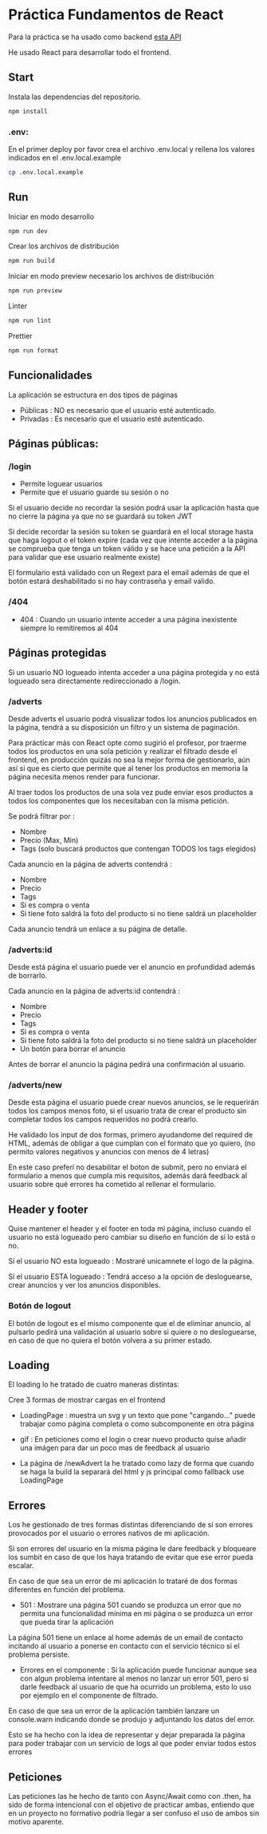 # Práctica Fundamentos de React

Para la práctica se ha usado como backend [esta API](https://github.com/davidjj76/nodepop-api)

He usado React para desarrollar todo el frontend.

## Start

Instala las dependencias del repositorio.

```sh
npm install
```

### .env:

En el primer deploy por favor crea el archivo .env.local y rellena los valores indicados en el .env.local.example

```sh
cp .env.local.example
```

## Run

Iniciar en modo desarrollo

```sh
npm run dev
```

Crear los archivos de distribución

```sh
npm run build
```

Iniciar en modo preview necesario los archivos de distribución

```sh
npm run preview
```

Linter

```sh
npm run lint
```

Prettier

```sh
npm run format
```

## Funcionalidades

La aplicación se estructura en dos tipos de páginas

- Públicas : NO es necesario que el usuario esté autenticado.
- Privadas : Es necesario que el usuario esté autenticado.

## Páginas públicas:

### /login

- Permite loguear usuarios
- Permite que el usuario guarde su sesión o no

Si el usuario decide no recordar la sesión podrá usar la aplicación hasta que no cierre la página ya que no se guardará su token JWT

Si decide recordar la sesión su token se guardará en el local storage hasta que haga logout o el token expire (cada vez que intente acceder a la página se comprueba que tenga un token válido y se hace una petición a la API para validar que ese usuario realmente existe)

El formulario está validado con un Regext para el email además de que el botón estará deshabilitado si no hay contraseña y email valido.

### /404

- 404 : Cuando un usuario intente acceder a una página inexistente siempre lo remitiremos al 404

## Páginas protegidas

Si un usuario NO logueado intenta acceder a una página protegida y no está logueado sera directamente redireccionado a /login.

### /adverts

Desde adverts el usuario podrá visualizar todos los anuncios publicados en la página, tendrá a su disposición un filtro y un sistema de paginación.

Para prácticar más con React opte como sugirió el profesor, por traerme todos los productos en una sola petición y realizar el filtrado desde el frontend, en producción quizás no sea la mejor forma de gestionarlo, aún así si que es cierto que permite que al tener los productos en memoria la página necesita menos render para funcionar.

Al traer todos los productos de una sola vez pude enviar esos productos a todos los componentes que los necesitaban con la misma petición.

Se podrá filtrar por :

- Nombre
- Precio (Max, Min)
- Tags (solo buscará productos que contengan TODOS los tags elegidos)

Cada anuncio en la página de adverts contendrá :

- Nombre
- Precio
- Tags
- Si es compra o venta
- Si tiene foto saldrá la foto del producto si no tiene saldrá un placeholder

Cada anuncio tendrá un enlace a su página de detalle.

### /adverts:id

Desde está página el usuario puede ver el anuncio en profundidad además de borrarlo.

Cada anuncio en la página de adverts:id contendrá :

- Nombre
- Precio
- Tags
- Si es compra o venta
- Si tiene foto saldrá la foto del producto si no tiene saldrá un placeholder
- Un botón para borrar el anuncio

Antes de borrar el anuncio la página pedirá una confirmación al usuario.

### /adverts/new

Desde esta página el usuario puede crear nuevos anuncios, se le requerirán todos los campos menos foto, si el usuario trata de crear el producto sin completar todos los campos requeridos no podrá crearlo.

He validado los input de dos formas, primero ayudandome del required de HTML, además de obligar a que cumplan con el formato que yo quiero, (no permito valores negativos y anuncios con menos de 4 letras)

En este caso preferí no desabilitar el boton de submit, pero no enviará el formulario a menos que cumpla mis requisitos, además dará feedback al usuario sobre qué errores ha cometido al rellenar el formulario.

## Header y footer

Quise mantener el header y el footer en toda mi página, incluso cuando el usuario no está logueado pero cambiar su diseño en función de si lo está o no.

Sí el usuario NO esta logueado : Mostraré unicamnete el logo de la página.

Sí el usuario ESTA logueado : Tendrá acceso a la opción de desloguearse, crear anuncios y ver los anuncios disponibles.

### Botón de logout

El botón de logout es el mismo componente que el de eliminar anuncio, al
pulsarlo pedirá una validación al usuario sobre si quiere o no desloguearse, en caso de que no quiera el botón volvera a su primer estado.

## Loading

El loading lo he tratado de cuatro maneras distintas:

Cree 3 formas de mostrar cargas en el frontend

- LoadingPage : muestra un svg y un texto que pone "cargando..." puede trabajar como página completa o como subcomponente en otra página

- gif : En peticiones como el login o crear nuevo producto quise añadir una imágen para dar un poco mas de feedback al usuario

- La página de /newAdvert la he tratado como lazy de forma que cuando se haga la build la separará del html y js principal como fallback use LoadingPage

## Errores

Los he gestionado de tres formas distintas diferenciando de si son errores provocados por el usuario o errores nativos de mi aplicación.

Si son errores del usuario en la misma página le dare feedback y bloqueare los sumbit en caso de que los haya tratando de evitar que ese error pueda escalar.

En caso de que sea un error de mi aplicación lo trataré de dos formas diferentes en función del problema.

- 501 : Mostrare una página 501 cuando se produzca un error que no permita una funcionalidad mínima en mi página o se produzca un error que pueda tirar la aplicación

La página 501 tiene un enlace al home además de un email de contacto incitando al usuario a ponerse en contacto con el servicio técnico si el problema persiste.

- Errores en el componente : Si la aplicación puede funcionar aunque sea con algun problema intentare al menos no lanzar un error 501, pero si darle feedback al usuario de que ha ocurrido un problema, esto lo uso por ejemplo en el componente de filtrado.

En caso de que sea un error de la aplicación también lanzare un console.warn indicando donde se produjo y adjuntando los datos del error.

Esto se ha hecho con la idea de representar y dejar preparada la página para poder trabajar con un servicio de logs al que poder enviar todos estos errores

## Peticiones

Las peticiones las he hecho de tanto con Async/Await como con .then, ha sido
de forma intencional con el objetivo de practicar ambas, entiendo que en un 
proyecto no formativo podría llegar a ser confuso el uso de ambos sin motivo
aparente.